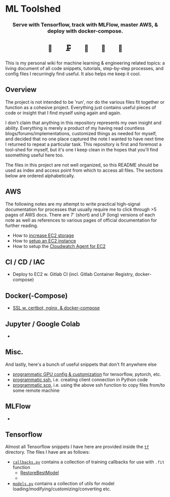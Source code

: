 # ML Toolshed

<h3 align="center">
<p>Serve with Tensorflow, track with MLFlow, master AWS, & deploy with docker-compose.
</h3>

<h2 align="center">
🔨&nbsp;&nbsp;&nbsp;&nbsp;&nbsp;&nbsp;&nbsp;&nbsp;🗜️&nbsp;&nbsp;&nbsp;&nbsp;&nbsp;&nbsp;&nbsp;&nbsp;🔩&nbsp;&nbsp;&nbsp;&nbsp;&nbsp;&nbsp;&nbsp;&nbsp;🔧&nbsp;&nbsp;&nbsp;&nbsp;&nbsp;&nbsp;&nbsp;&nbsp;🔬
</h2>

This is my personal wiki for machine learning & engineering related topics: a living 
document of all code snippets, tutorials, step-by-step processes, and config files I recurringly 
find useful. It also helps me keep it cool.

## Overview 

The project is not intended to be 'run', nor do the various files fit together or 
function as a cohesive project. Everything just contains useful pieces of code or insight 
that I find myself using again and again. 

I don't claim that anything in this repository represents my own insight and ability. Everything is 
merely a product of my having read countless blogs/forums/implementations, customized things as 
needed for myself, and decided that no one place captured the note I wanted to have next time 
I returned to repeat a particular task. This repository is first and foremost a tool-shed for myself, 
but it's one I keep clean in the hopes that you'll find ssomething useful here too.

The files in this project are not well organized, so this README should be used as index and 
access point from which to access all files. The sections below are ordered alphabetically. 

## AWS

The following notes are my attempt to write practical high-signal documentation for processes 
that usually require me to click through >5 pages of AWS docs. There are 7' (short) and LP (long) 
versions of each note as well as references to various pages of official documentation for 
further reading. 

* How to [increase EC2 storage](/ml_eng_tutorials/increase_ec2_storage.md)
* How to [setup an EC2 instance](/ml_eng_tutorials/ec2_setup.md)
* How to setup the [Cloudwatch Agent for EC2](/ml_eng_tutorials/cloudwatch.md)

## CI / CD / IAC

* Deploy to EC2 w. Gitlab CI (incl. Gitlab Container Registry, docker-compose)

## Docker(-Compose)

* [SSL w. certbot, nginx, & docker-compose](/ml_eng_tutorials/certbot.md)

## Jupyter / Google Colab

*  

## Misc.

And lastly, here's a bunch of useful snippets that don't fit anywhere else
* [programmatic GPU config & customization](ml_tidbits/gpu.py) for tensorflow, pytorch, etc.
* [programmatic ssh](https://github.com/michaelhball/ml_tidbits/blob/9f730e23efc31a649af0371429a7f963b01360a1/ml_tidbits/utils.py#L5-L21), 
i.e. creating client connection in Python code
* [programmatic scp](https://github.com/michaelhball/ml_tidbits/blob/9f730e23efc31a649af0371429a7f963b01360a1/ml_tidbits/utils.py#L24-L49), 
i.e. using the above ssh function to copy files from/to some remote machine

## MLFlow

* 

## Tensorflow

Almost all Tensorflow snippets I have here are provided inside the [```tf```](/ml_tidbits/tf) directory. The files I 
have are as follows:
* [```callbacks.py```](ml_tidbits/tf/callbacks.py) contains a collection of training callbacks for use 
with ```.fit``` function
    * [RestoreBestModel](https://github.com/michaelhball/ml_tidbits/blob/0450bc2d9830a1846cdaddf992ca4d74c3c62604/ml_tidbits/tf/callbacks.py#L4-L26)
    *  
* [```models.py```](/ml_tidbits/tf/models.py) contains a collection of utils for model 
loading/modifying/customizing/converting etc.
